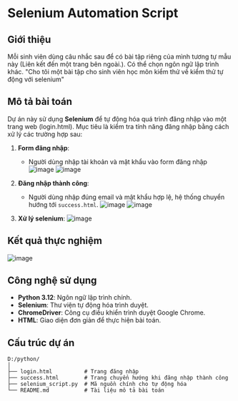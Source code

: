 # Selenium Automation Script
## Giới thiệu
Mỗi sinh viên dùng câu nhắc sau để có bài tập riêng của mình tương tự mẫu này (Liên kết đến một trang bên ngoài.). Có thể chọn ngôn ngữ lập trình khác.
"Cho tôi một bài tập cho sinh viên học môn kiểm thử về kiểm thử tự động với selenium"
## Mô tả bài toán
Dự án này sử dụng **Selenium** để tự động hóa quá trình đăng nhập vào một trang web (login.html). Mục tiêu là kiểm tra tính năng đăng nhập bằng cách xử lý các trường hợp sau:

1. **Form đăng nhập**:
   - Người dùng nhập tài khoản và mật khẩu vào form đăng nhập
   ![image](https://github.com/user-attachments/assets/8ba70dd0-731a-4d12-bba7-3b73a74bce43)
   ![image](https://github.com/user-attachments/assets/6db74c11-3de1-470c-bb08-3d9768dc0318)

3. **Đăng nhập thành công**:
   - Người dùng nhập đúng email và mật khẩu hợp lệ, hệ thống chuyển hướng tới `success.html`.
   ![image](https://github.com/user-attachments/assets/49802591-4158-4e18-bce9-eac7f016d02e)
   ![image](https://github.com/user-attachments/assets/7274eb46-33d6-45bb-921b-991398f20241)
    
3. **Xử lý selenium**:
   ![image](https://github.com/user-attachments/assets/ac60429e-68a3-4b47-bda2-730b247a6cbb)


## Kết quả thực nghiệm
![image](https://github.com/user-attachments/assets/1d1ac712-86bd-4931-b544-2de15ca1609f)


## Công nghệ sử dụng
- **Python 3.12**: Ngôn ngữ lập trình chính.
- **Selenium**: Thư viện tự động hóa trình duyệt.
- **ChromeDriver**: Công cụ điều khiển trình duyệt Google Chrome.
- **HTML**: Giao diện đơn giản để thực hiện bài toán.

## Cấu trúc dự án
```plaintext
D:/python/
│
├── login.html          # Trang đăng nhập
├── success.html        # Trang chuyển hướng khi đăng nhập thành công
├── selenium_script.py  # Mã nguồn chính cho tự động hóa
└── README.md           # Tài liệu mô tả bài toán
